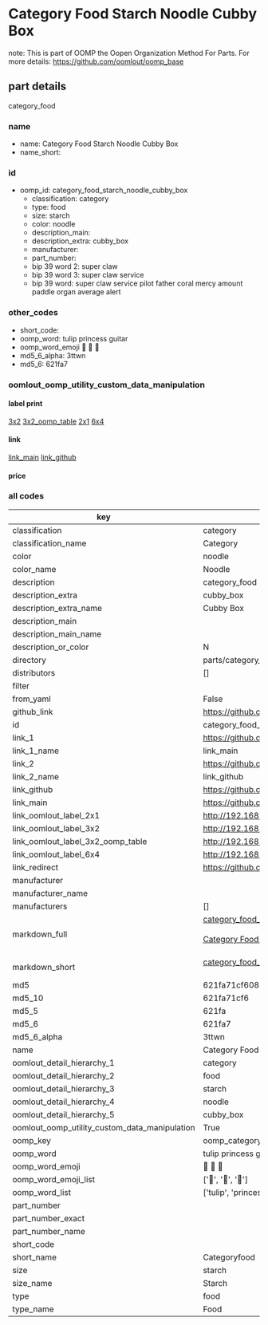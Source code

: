 # Category Food Starch Noodle Cubby Box  

note: This is part of OOMP the Oopen Organization Method For Parts. For more details: https://github.com/oomlout/oomp_base

##  part details
  



category_food



### name
* name: Category Food Starch Noodle Cubby Box
* name_short: 
### id
* oomp_id: category_food_starch_noodle_cubby_box
  * classification: category
  * type: food
  * size: starch
  * color: noodle
  * description_main: 
  * description_extra: cubby_box
  * manufacturer: 
  * part_number: 
  * bip 39 word 2: super claw
  * bip 39 word 3: super claw service
  * bip 39 word: super claw service pilot father coral mercy amount paddle organ average alert

### other_codes
* short_code: 
* oomp_word: tulip princess guitar
* oomp_word_emoji :tulip: :princess: :guitar:
* md5_6_alpha: 3ttwn
* md5_6: 621fa7






### oomlout_oomp_utility_custom_data_manipulation
#### label print
[3x2](http://192.168.1.245:1112/?label=oomp%203ttwn)
[3x2_oomp_table](http://192.168.1.108:1112/?label=oomp%203ttwn)
[2x1](http://192.168.1.242:1112/?label=oomp%203ttwn)
[6x4](http://192.168.1.55:1112/?label=oomp%203ttwn)    

#### link

[link_main](https://github.com/oomlout/oomlout_oomp_version_1_messy/tree/main/parts/category_food_starch_noodle_cubby_box) [link_github](https://github.com/oomlout/oomlout_oomp_version_1_messy/tree/main/parts/category_food_starch_noodle_cubby_box)                             

#### price







### all codes 
| key | value |  
| --- | --- |  
| classification | category |  
| classification_name | Category |  
| color | noodle |  
| color_name | Noodle |  
| description | category_food |  
| description_extra | cubby_box |  
| description_extra_name | Cubby Box |  
| description_main |  |  
| description_main_name |  |  
| description_or_color | N  |  
| directory | parts/category_food_starch_noodle_cubby_box |  
| distributors | [] |  
| filter |  |  
| from_yaml | False |  
| github_link | https://github.com/oomlout/oomlout_oomp_part_src/tree/main/parts/category_food_starch_noodle_cubby_box |  
| id | category_food_starch_noodle_cubby_box |  
| link_1 | https://github.com/oomlout/oomlout_oomp_version_1_messy/tree/main/parts/category_food_starch_noodle_cubby_box |  
| link_1_name | link_main |  
| link_2 | https://github.com/oomlout/oomlout_oomp_version_1_messy/tree/main/parts/category_food_starch_noodle_cubby_box |  
| link_2_name | link_github |  
| link_github | https://github.com/oomlout/oomlout_oomp_version_1_messy/tree/main/parts/category_food_starch_noodle_cubby_box |  
| link_main | https://github.com/oomlout/oomlout_oomp_version_1_messy/tree/main/parts/category_food_starch_noodle_cubby_box |  
| link_oomlout_label_2x1 | http://192.168.1.242:1112/?label=oomp%203ttwn |  
| link_oomlout_label_3x2 | http://192.168.1.245:1112/?label=oomp%203ttwn |  
| link_oomlout_label_3x2_oomp_table | http://192.168.1.108:1112/?label=oomp%203ttwn |  
| link_oomlout_label_6x4 | http://192.168.1.55:1112/?label=oomp%203ttwn |  
| link_redirect | https://github.com/oomlout/oomlout_oomp_version_1_messy/tree/main/parts/category_food_starch_noodle_cubby_box |  
| manufacturer |  |  
| manufacturer_name |  |  
| manufacturers | [] |  
| markdown_full | [category_food_starch_noodle_cubby_box](none)<br>[](none)<br>[Category Food Starch Noodle Cubby Box](none)<br><br> |  
| markdown_short | [category_food_starch_noodle_cubby_box](none)<br><br> |  
| md5 | 621fa71cf6081168c0a9da4f884a86cd |  
| md5_10 | 621fa71cf6 |  
| md5_5 | 621fa |  
| md5_6 | 621fa7 |  
| md5_6_alpha | 3ttwn |  
| name | Category Food Starch Noodle Cubby Box |  
| oomlout_detail_hierarchy_1 | category |  
| oomlout_detail_hierarchy_2 | food |  
| oomlout_detail_hierarchy_3 | starch |  
| oomlout_detail_hierarchy_4 | noodle |  
| oomlout_detail_hierarchy_5 | cubby_box |  
| oomlout_oomp_utility_custom_data_manipulation | True |  
| oomp_key | oomp_category_food_starch_noodle_cubby_box |  
| oomp_word | tulip princess guitar |  
| oomp_word_emoji | :tulip: :princess: :guitar: |  
| oomp_word_emoji_list | [':tulip:', ':princess:', ':guitar:'] |  
| oomp_word_list | ['tulip', 'princess', 'guitar'] |  
| part_number |  |  
| part_number_exact |  |  
| part_number_name |  |  
| short_code |  |  
| short_name | Categoryfood |  
| size | starch |  
| size_name | Starch |  
| type | food |  
| type_name | Food |  
